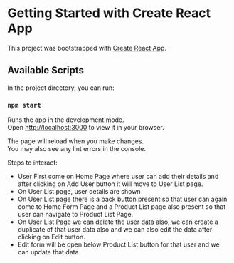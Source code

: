 # Getting Started with Create React App

This project was bootstrapped with [Create React App](https://github.com/facebook/create-react-app).

## Available Scripts

In the project directory, you can run:

### `npm start`

Runs the app in the development mode.\
Open [http://localhost:3000](http://localhost:3000) to view it in your browser.

The page will reload when you make changes.\
You may also see any lint errors in the console.

Steps to interact:

* User First come on Home Page where user can add their details and after clicking on Add User button it will move to User List page.
* On User List page, user details are shown
* On User List page there is a back button present so that user can again come to Home Form Page and a Product List page also present so that user can navigate to Product List Page.
* On User List Page we can delete the user data also, we can create a duplicate of that user data also and we can also edit the data after clicking on Edit button.
* Edit form will be open below Product List button for that user and we can update that data.
  
